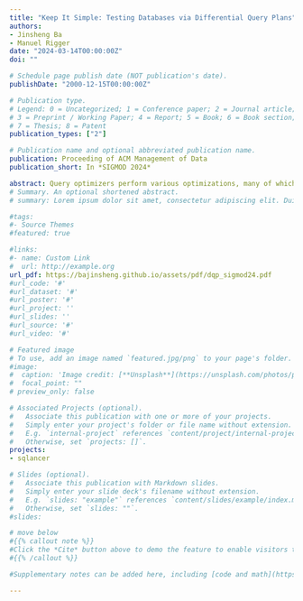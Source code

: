 ```yaml
---
title: "Keep It Simple: Testing Databases via Differential Query Plans"
authors:
- Jinsheng Ba
- Manuel Rigger
date: "2024-03-14T00:00:00Z"
doi: ""

# Schedule page publish date (NOT publication's date).
publishDate: "2000-12-15T00:00:00Z"

# Publication type.
# Legend: 0 = Uncategorized; 1 = Conference paper; 2 = Journal article;
# 3 = Preprint / Working Paper; 4 = Report; 5 = Book; 6 = Book section;
# 7 = Thesis; 8 = Patent
publication_types: ["2"]

# Publication name and optional abbreviated publication name.
publication: Proceeding of ACM Management of Data
publication_short: In *SIGMOD 2024*

abstract: Query optimizers perform various optimizations, many of which have been proposed to optimize joins. It is pivotal that these optimizations are correct, meaning that they should be extensively tested. Besides manually written tests, automated testing approaches have gained broad adoption. Such approaches semi-randomly generate databases and queries. More importantly, they provide a so-called test oracle that can deduce whether the system's result is correct. Recently, researchers have proposed a novel testing approach called Transformed Query Synthesis (TQS) specifically designed to find logic bugs in join optimizations. TQS is a sophisticated approach that splits a given input table into several sub-tables and validates the results of the queries that join these sub-tables by retrieving the given table. We studied TQS's bug reports, and found that 14 of 15 unique bugs were reported by showing discrepancies in executing the same query with different query plans. Therefore, in this work, we propose a simple alternative approach to TQS. Our approach enforces different query plans for the same query and validates that the results are consistent. We refer to this approach as Differential Query Plan (DQP) testing. DQP can reproduce 14 of the 15 unique bugs found by TQS, and found 26 previously unknown and unique bugs. These results demonstrate that a simple approach with limited novelty can be as effective as a complex, conceptually appealing approach. Additionally, DQP is complementary to other testing approaches for finding logic bugs. 81% of the logic bugs found by DQP cannot be found by NoREC and TLP, whereas DQP overlooked 86% of the bugs found by NoREC and TLP. We hope that the practicality of our approach---we implemented in less than 100 lines of code per system---will lead to its wide adoption.
# Summary. An optional shortened abstract.
# summary: Lorem ipsum dolor sit amet, consectetur adipiscing elit. Duis posuere tellus ac convallis placerat. Proin tincidunt magna sed ex sollicitudin condimentum.

#tags:
#- Source Themes
#featured: true

#links:
#- name: Custom Link
#  url: http://example.org
url_pdf: https://bajinsheng.github.io/assets/pdf/dqp_sigmod24.pdf
#url_code: '#'
#url_dataset: '#'
#url_poster: '#'
#url_project: ''
#url_slides: ''
#url_source: '#'
#url_video: '#'

# Featured image
# To use, add an image named `featured.jpg/png` to your page's folder. 
#image:
#  caption: 'Image credit: [**Unsplash**](https://unsplash.com/photos/pLCdAaMFLTE)'
#  focal_point: ""
# preview_only: false

# Associated Projects (optional).
#   Associate this publication with one or more of your projects.
#   Simply enter your project's folder or file name without extension.
#   E.g. `internal-project` references `content/project/internal-project/index.md`.
#   Otherwise, set `projects: []`.
projects:
- sqlancer

# Slides (optional).
#   Associate this publication with Markdown slides.
#   Simply enter your slide deck's filename without extension.
#   E.g. `slides: "example"` references `content/slides/example/index.md`.
#   Otherwise, set `slides: ""`.
#slides:

# move below
#{{% callout note %}}
#Click the *Cite* button above to demo the feature to enable visitors to import publication metadata into their reference management software.
#{{% /callout %}}

#Supplementary notes can be added here, including [code and math](https://sourcethemes.com/academic/docs/writing-markdown-latex/).

---
```


